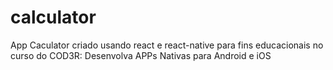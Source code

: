 # calculator
  App Caculator criado usando react e react-native para fins educacionais no curso do COD3R: Desenvolva APPs Nativas para Android e iOS
